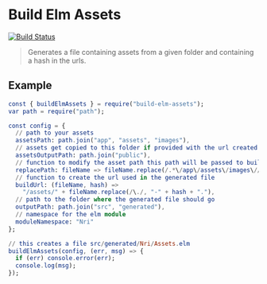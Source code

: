 Build Elm Assets
================

[![Build Status](https://travis-ci.org/NoRedInk/build-elm-assets.svg?branch=master)](https://travis-ci.org/NoRedInk/build-elm-assets)

> Generates a file containing assets from a given folder and containing a hash in the urls.


## Example

```elm
const { buildElmAssets } = require("build-elm-assets");
var path = require("path");

const config = {
  // path to your assets
  assetsPath: path.join("app", "assets", "images"),
  // assets get copied to this folder if provided with the url created with buildUrl
  assetsOutputPath: path.join("public"),
  // function to modify the asset path this path will be passed to buildUrl
  replacePath: fileName => fileName.replace(/.*\/app\/assets\/images\//, ""),
  // function to create the url used in the generated file
  buildUrl: (fileName, hash) =>
    "/assets/" + fileName.replace(/\./, "-" + hash + "."),
  // path to the folder where the generated file should go
  outputPath: path.join("src", "generated"),
  // namespace for the elm module
  moduleNamespace: "Nri"
};

// this creates a file src/generated/Nri/Assets.elm
buildElmAssets(config, (err, msg) => {
  if (err) console.error(err);
  console.log(msg);
});
```
